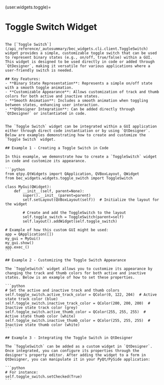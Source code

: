(user.widgets.toggle)=

# Toggle Switch Widget

````{tab} Overview

The [`Toggle Switch`](/api_reference/_autosummary/bec_widgets.cli.client.ToggleSwitch) widget provides a simple, customizable toggle switch that can be used to represent binary states (e.g., on/off, true/false) within a GUI. This widget is designed to be used directly in code or added through `QtDesigner`, making it versatile for various applications where a user-friendly switch is needed.

## Key Features:
- **Binary State Representation**: Represents a simple on/off state with a smooth toggle animation.
- **Customizable Appearance**: Allows customization of track and thumb colors for both active and inactive states.
- **Smooth Animation**: Includes a smooth animation when toggling between states, enhancing user interaction.
- **QtDesigner Integration**: Can be added directly through `QtDesigner` or instantiated in code.

````

````{tab} Examples

The `Toggle Switch` widget can be integrated within a GUI application either through direct code instantiation or by using `QtDesigner`. Below are examples demonstrating how to create and customize the `Toggle Switch` widget.

## Example 1 - Creating a Toggle Switch in Code

In this example, we demonstrate how to create a `ToggleSwitch` widget in code and customize its appearance.

```python
from qtpy.QtWidgets import QApplication, QVBoxLayout, QWidget
from bec_widgets.widgets.toggle_switch import ToggleSwitch

class MyGui(QWidget):
    def __init__(self, parent=None):
        super().__init__(parent=parent)
        self.setLayout(QVBoxLayout(self))  # Initialize the layout for the widget

        # Create and add the ToggleSwitch to the layout
        self.toggle_switch = ToggleSwitch(parent=self)
        self.layout().addWidget(self.toggle_switch)

# Example of how this custom GUI might be used:
app = QApplication([])
my_gui = MyGui()
my_gui.show()
app.exec_()
```

## Example 2 - Customizing the Toggle Switch Appearance

The `ToggleSwitch` widget allows you to customize its appearance by changing the track and thumb colors for both active and inactive states. Below is an example of how to set these properties.

```python
# Set the active and inactive track and thumb colors
self.toggle_switch.active_track_color = QColor(0, 122, 204)  # Active state track color (blue)
self.toggle_switch.inactive_track_color = QColor(200, 200, 200)  # Inactive state track color (grey)
self.toggle_switch.active_thumb_color = QColor(255, 255, 255)  # Active state thumb color (white)
self.toggle_switch.inactive_thumb_color = QColor(255, 255, 255)  # Inactive state thumb color (white)
```

## Example 3 - Integrating the Toggle Switch in QtDesigner

The `ToggleSwitch` can be added as a custom widget in `QtDesigner`. Once integrated, you can configure its properties through the designer's property editor. After adding the widget to a form in QtDesigner, you can manipulate it in your PyQt/PySide application:

```python
# For instance:
self.toggle_switch.setChecked(True)
```

````